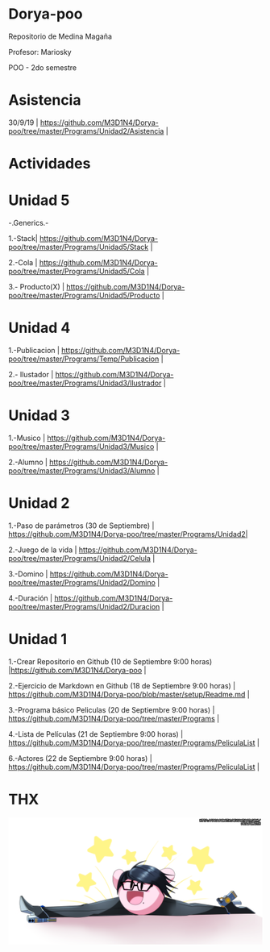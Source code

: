 # Dorya-poo
Repositorio de Medina Magaña

Profesor: Mariosky


POO - 2do semestre

# Asistencia #

30/9/19
| https://github.com/M3D1N4/Dorya-poo/tree/master/Programs/Unidad2/Asistencia |

# Actividades # 

# Unidad 5 #
  -.Generics.-
  
1.-Stack| https://github.com/M3D1N4/Dorya-poo/tree/master/Programs/Unidad5/Stack |

2.-Cola | https://github.com/M3D1N4/Dorya-poo/tree/master/Programs/Unidad5/Cola |

3.- Producto(X) | https://github.com/M3D1N4/Dorya-poo/tree/master/Programs/Unidad5/Producto |

# Unidad 4 #

1.-Publicacion | https://github.com/M3D1N4/Dorya-poo/tree/master/Programs/Temp/Publicacion |

2.- Ilustador | https://github.com/M3D1N4/Dorya-poo/tree/master/Programs/Unidad3/Ilustrador |

# Unidad 3 #

1.-Musico | https://github.com/M3D1N4/Dorya-poo/tree/master/Programs/Unidad3/Musico |

2.-Alumno | https://github.com/M3D1N4/Dorya-poo/tree/master/Programs/Unidad3/Alumno |

# Unidad 2 #
1.-Paso de parámetros (30 de Septiembre) | https://github.com/M3D1N4/Dorya-poo/tree/master/Programs/Unidad2|

2.-Juego de la vida | https://github.com/M3D1N4/Dorya-poo/tree/master/Programs/Unidad2/Celula |

3.-Domino     | https://github.com/M3D1N4/Dorya-poo/tree/master/Programs/Unidad2/Domino |

4.-Duración | https://github.com/M3D1N4/Dorya-poo/tree/master/Programs/Unidad2/Duracion |


 # Unidad 1 #
 
 1.-Crear Repositorio en Github (10 de Septiembre 9:00 horas) |https://github.com/M3D1N4/Dorya-poo |
 
 2.-Ejercicio de Markdown en Github (18 de Septiembre 9:00 horas) | https://github.com/M3D1N4/Dorya-poo/blob/master/setup/Readme.md  | 
 
 3.-Programa básico Peliculas (20 de Septiembre 9:00 horas)  | https://github.com/M3D1N4/Dorya-poo/tree/master/Programs  | 
 
 4.-Lista de Películas (21 de Septiembre 9:00 horas)     |  https://github.com/M3D1N4/Dorya-poo/tree/master/Programs/PeliculaList  | 
 
 6.-Actores (22 de Septiembre 9:00 horas)   | https://github.com/M3D1N4/Dorya-poo/tree/master/Programs/PeliculaList | 
 
 # THX #
 
![alt text](https://github.com/M3D1N4/Dorya-poo/blob/master/Images/legs_by_dragonith-d9khjg9.png "Logo Title Text 1")

 

